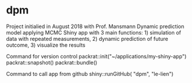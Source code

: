 # dpm 
Project initialied in August 2018 with Prof. Mansmann
Dynamic prediction model applying MCMC
Shiny app with 3 main functions: 1) simulation of data with repeated measurements, 2) dynamic prediction of future outcome, 3) visualize the results


Command for version control
packrat::init("~/applications/my-shiny-app") 
packrat::snapshot()
packrat::bundle()

Command to call app from github
shiny::runGitHub( "dpm", "le-lien") 
